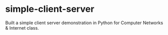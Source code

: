 # simple-client-server
Built a simple client server demonstration in Python for Computer Networks &amp; Internet class.

